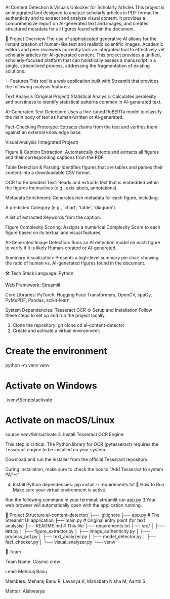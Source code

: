 AI Content Detection & Visuals Unlocker for Scholarly Articles
This project is an integrated tool designed to analyze scholarly articles in PDF format for authenticity and to extract and analyze visual content. It provides a comprehensive report on AI-generated text and images, and creates structured metadata for all figures found within the document.

📜 Project Overview
The rise of sophisticated generative AI allows for the instant creation of human-like text and realistic scientific images. Academic editors and peer reviewers currently lack an integrated tool to effectively vet scholarly articles for AI-generated content. This project provides a unified, scholarly-focused platform that can holistically assess a manuscript in a single, streamlined process, addressing the fragmentation of existing solutions.

✨ Features
This tool is a web application built with Streamlit that provides the following analysis features:

Text Analysis (Original Project)
Statistical Analysis: Calculates perplexity and burstiness to identify statistical patterns common in AI-generated text.

AI-Generated Text Detection: Uses a fine-tuned RoBERTa model to classify the main body of text as human-written or AI-generated.

Fact-Checking Prototype: Extracts claims from the text and verifies them against an external knowledge base.

Visual Analysis (Integrated Project)

Figure & Caption Extraction: Automatically detects and extracts all figures and their corresponding captions from the PDF.


Table Detection & Parsing: Identifies figures that are tables and parses their content into a downloadable CSV format.


OCR for Embedded Text: Reads and extracts text that is embedded within the figures themselves (e.g., axis labels, annotations).

Metadata Enrichment: Generates rich metadata for each figure, including:

A predicted Category (e.g., 'chart', 'table', 'diagram').

A list of extracted Keywords from the caption.


Figure Complexity Scoring: Assigns a numerical Complexity Score to each figure based on its textual and visual features.


AI-Generated Image Detection: Runs an AI detection model on each figure to verify if it is likely Human-created or AI-generated.

Summary Visualization: Presents a high-level summary pie chart showing the ratio of human vs. AI-generated figures found in the document.

🛠️ Tech Stack
Language: Python

Web Framework: Streamlit

Core Libraries: PyTorch, Hugging Face Transformers, OpenCV, spaCy, PyMuPDF, Pandas, scikit-learn

System Dependencies: Tesseract OCR
⚙️ Setup and Installation
Follow these steps to set up and run the project locally.

1. Clone the repository:
git clone <your-repository-url>
cd ai-content-detector
2. Create and activate a virtual environment:
# Create the environment
python -m venv venv

# Activate on Windows
.\venv\Scripts\activate

# Activate on macOS/Linux
source venv/bin/activate
3. Install Tesseract OCR Engine:

This step is critical. The Python library for OCR (pytesseract) requires the Tesseract engine to be installed on your system.

Download and run the installer from the official Tesseract repository.

During installation, make sure to check the box to "Add Tesseract to system PATH."

4. Install Python dependencies:
pip install -r requirements.txt
🚀 How to Run
Make sure your virtual environment is active.

Run the following command in your terminal:
streamlit run app.py
3.Your web browser will automatically open with the application running.

📁 Project Structure
ai-content-detector/
├── .gitignore
├── app.py             # The Streamlit UI application
├── main.py            # Original entry point (for text analysis)
├── README.md          # This file
├── requirements.txt
├── src/
│   ├── __init__.py
│   ├── figure_extractor.py
│   ├── image_authenticity.py
│   ├── process_pdf.py
│   ├── text_analyzer.py
│   ├── model_detector.py
│   ├── fact_checker.py
│   └── visual_analyzer.py
└── venv/

👥 Team

Team Name: Cosmic crew 


Lead: Meharaj Banu 


Members: Meharaj Banu R, Lavanya K, Mahabath Nisha M, Aarthi S 


Mentor: Aishwarya 